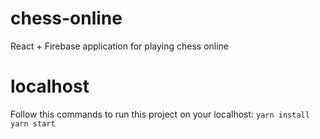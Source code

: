 # chess-online
React + Firebase application for playing chess online

# localhost
Follow this commands to run this project on your localhost:
`yarn install`
`yarn start`
